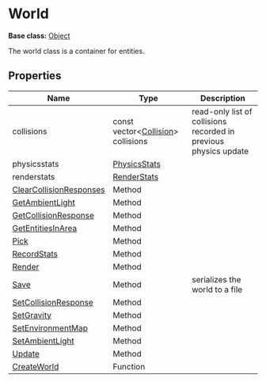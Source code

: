 # World

**Base class:** [Object](Object.md)

The world class is a container for entities.

## Properties

| Name | Type | Description |
|---|---|---|
| collisions | const vector<[Collision](Collision.md)\> collisions | read-only list of collisions recorded in previous physics update |
| physicsstats | [PhysicsStats](PhysicsStats.md) |  |
| renderstats | [RenderStats](RenderStats.md) |  |
| [ClearCollisionResponses](World_ClearCollisionResponses.md) | Method | |
| [GetAmbientLight](World_GetAmbientLight.md) | Method | |
| [GetCollisionResponse](World_GetCollisionResponse.md) | Method | |
| [GetEntitiesInArea](World_GetEntitiesInArea.md) | Method | |
| [Pick](World_Pick.md) | Method | |
| [RecordStats](World_RecordStats.md) | Method | |
| [Render](World_Render.md) | Method | |
| [Save](World_Save.md) | Method | serializes the world to a file |
| [SetCollisionResponse](World_SetCollisionResponse.md) | Method | |
| [SetGravity](World_SetGravity.md) | Method | |
| [SetEnvironmentMap](World_SetEnvironmentMap.md) | Method | |
| [SetAmbientLight](World_SetAmbientLight.md) | Method | |
| [Update](World_Update.md) | Method | |
| [CreateWorld](CreateWorld.md) | Function | |
